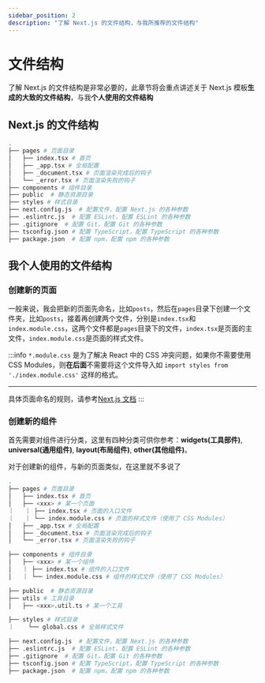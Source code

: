 ```yaml
---
sidebar_position: 2
description: "了解 Next.js 的文件结构，与我所推荐的文件结构"
---
```


# 文件结构

了解 Next.js 的文件结构是非常必要的，此章节将会重点讲述关于 Next.js 模板**生成的大致的文件结构**，与我**个人使用的文件结构**


## Next.js 的文件结构

```bash
.
├── pages # 页面目录
│   ├── index.tsx # 首页
│   ├── _app.tsx # 全局配置 
│   ├── _document.tsx # 页面渲染完成后的钩子
│   └── _error.tsx # 页面渲染失败的钩子
├── components # 组件目录
├── public  # 静态资源目录
├── styles # 样式目录
├── next.config.js  # 配置文件，配置 Next.js 的各种参数
├── .eslintrc.js  # 配置 ESLint，配置 ESLint 的各种参数
├── .gitignore  # 配置 Git，配置 Git 的各种参数
├── tsconfig.json # 配置 TypeScript，配置 TypeScript 的各种参数
├── package.json  # 配置 npm，配置 npm 的各种参数
```

## 我个人使用的文件结构

### 创建新的页面

一般来说，我会把新的页面先命名，比如`posts`，然后在`pages`目录下创建一个文件夹，比如`posts`，接着再创建两个文件，分别是`index.tsx`和 `index.module.css`，这两个文件都是`pages`目录下的文件，`index.tsx`是页面的主文件，`index.module.css`是页面的样式文件。

:::info
`*.module.css` 是为了解决 React 中的 CSS 冲突问题，如果你不需要使用 CSS Modules，则**在后面**不需要将这个文件导入如 `import styles from './index.module.css'` 这样的格式。

---

具体页面命名的规则，请参考[Next.js 文档](https://nextjs.org/docs/basic-features/pages)
:::

### 创建新的组件

首先需要对组件进行分类，这里有四种分类可供你参考：**widgets(工具部件)**, **universal(通用组件)**, **layout(布局组件)**, **other(其他组件)**。

对于创建新的组件，与新的页面类似，在这里就不多说了

```bash
.
├── pages # 页面目录
│   ├── index.tsx # 首页
│   ├── <xxx> # 某一个页面
｜   ｜ ├── index.tsx # 页面的入口文件
｜   ｜ └── index.module.css # 页面的样式文件（使用了 CSS Modules）
│   ├── _app.tsx # 全局配置 
│   ├── _document.tsx # 页面渲染完成后的钩子
│   └── _error.tsx # 页面渲染失败的钩子

├── components # 组件目录
│   ├── <xxx> # 某一个组件
│   ｜ ├── index.tsx # 组件的入口文件
│   ｜ └── index.module.css # 组件的样式文件（使用了 CSS Modules）

├── public  # 静态资源目录
├── utils # 工具目录
│   ├── <xxx>.util.ts # 某一个工具

├── styles # 样式目录
｜    └── global.css # 全局样式文件

├── next.config.js  # 配置文件，配置 Next.js 的各种参数
├── .eslintrc.js  # 配置 ESLint，配置 ESLint 的各种参数
├── .gitignore  # 配置 Git，配置 Git 的各种参数
├── tsconfig.json # 配置 TypeScript，配置 TypeScript 的各种参数
├── package.json  # 配置 npm，配置 npm 的各种参数
```
